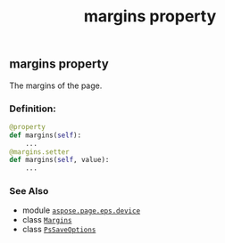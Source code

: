 ﻿---
title: margins property
second_title: Aspose.Page for Python via .NET API References
description: 
type: docs
weight: 90
url: /python-net/aspose.page.eps.device/pssaveoptions/margins/
is_root: false
---

## margins property


The margins of the page.
### Definition:
```python
@property
def margins(self):
    ...
@margins.setter
def margins(self, value):
    ...
```

### See Also
* module [`aspose.page.eps.device`](../../)
* class [`Margins`](/page/python-net/aspose.page/margins)
* class [`PsSaveOptions`](/page/python-net/aspose.page.eps.device/pssaveoptions)
